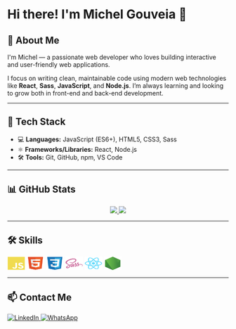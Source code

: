 # Hi there! I'm Michel Gouveia 🤙

## 👋 About Me

I'm Michel — a passionate web developer who loves building interactive and user-friendly web applications.

I focus on writing clean, maintainable code using modern web technologies like **React**, **Sass**, **JavaScript**, and **Node.js**. I’m always learning and looking to grow both in front-end and back-end development.

---

## 🧠 Tech Stack

- 💻 **Languages:** JavaScript (ES6+), HTML5, CSS3, Sass  
- ⚛️ **Frameworks/Libraries:** React, Node.js
- 🛠️ **Tools:** Git, GitHub, npm, VS Code

---

## 📊 GitHub Stats

<p align="center">
  <a href="https://github.com/michelNice">
    <img height="150em" src="https://github-readme-stats.vercel.app/api/top-langs/?username=michelNice&layout=compact&theme=radical" />
  </a>
  <a href="https://github.com/michelNice">
    <img height="150em" src="https://github-readme-stats.vercel.app/api?username=michelNice&count_private=true&show_icons=true&theme=radical&custom_title=Michel%20Gouveia's%20GitHub%20Stats&hide=issues" />
  </a>
</p>

---

## 🛠️ Skills

<p>
  <img height="30" width="40" src="https://raw.githubusercontent.com/devicons/devicon/master/icons/javascript/javascript-plain.svg" alt="JavaScript" />
  <img height="30" width="40" src="https://raw.githubusercontent.com/devicons/devicon/master/icons/html5/html5-original.svg" alt="HTML5" />
  <img height="30" width="40" src="https://raw.githubusercontent.com/devicons/devicon/master/icons/css3/css3-original.svg" alt="CSS3" />
  <img height="30" width="40" src="https://raw.githubusercontent.com/devicons/devicon/master/icons/sass/sass-original.svg" alt="Sass" />
  <img height="30" width="40" src="https://raw.githubusercontent.com/devicons/devicon/master/icons/react/react-original.svg" alt="React" />
  <img height="30" width="40" src="https://raw.githubusercontent.com/devicons/devicon/master/icons/nodejs/nodejs-original.svg" alt="Node.js" />
</p>

---

## 📫 Contact Me

<p>
  <a href="https://www.linkedin.com/in/michel-gouveia-0642262b1/" target="_blank">
    <img src="https://img.shields.io/badge/LinkedIn-%230077B5.svg?style=for-the-badge&logo=linkedin&logoColor=white" alt="LinkedIn" />
  </a>
  <a href="https://wa.me/558196599779" target="_blank">
    <img src="https://img.shields.io/badge/WhatsApp-25D366?style=for-the-badge&logo=whatsapp&logoColor=white" alt="WhatsApp" />
  </a>
</p>
